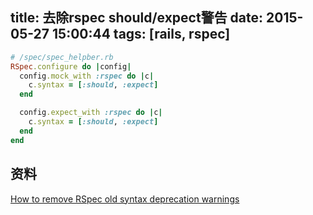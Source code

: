 title: 去除rspec should/expect警告
date: 2015-05-27 15:00:44
tags: [rails, rspec]
---

``` ruby
# /spec/spec_helpber.rb
RSpec.configure do |config|
  config.mock_with :rspec do |c|
    c.syntax = [:should, :expect]
  end

  config.expect_with :rspec do |c|
    c.syntax = [:should, :expect]
  end
end
```

## 资料

[How to remove RSpec old syntax deprecation warnings](http://makandracards.com/makandra/25409-how-to-remove-rspec-old-syntax-deprecation-warnings)